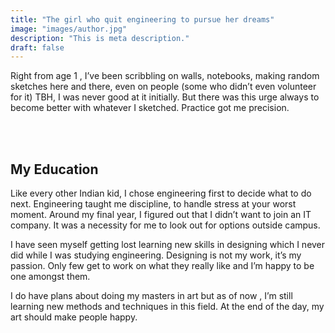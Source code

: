 ```yaml
---
title: "The girl who quit engineering to pursue her dreams"
image: "images/author.jpg"
description: "This is meta description."
draft: false
---
```


Right from age 1 , I’ve been scribbling on walls, notebooks, making random sketches here and there, even on people (some who didn’t even volunteer for it) TBH, I was never good at it initially. But there was this urge always to become better with whatever I sketched. Practice got me precision.

<br>
<br>

## My Education

Like every other Indian kid, I chose engineering first to decide what to do next. Engineering taught me discipline, to handle stress at your worst moment. Around my final year, I figured out that I didn’t want to join an IT company. It was a necessity for me to look out for options outside campus.

I have seen myself getting lost learning new skills in designing which I never did while I was studying engineering. Designing is not my work, it’s my passion. Only few get to work on what they really like and I’m happy to be one amongst them.

I do have plans about doing my masters in art but as of now , I’m still learning new methods and techniques in this field. At the end of the day, my art should make people happy.


<br>
<br>

